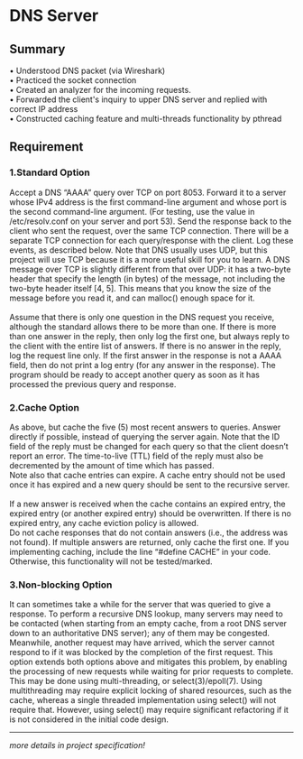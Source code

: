 # DNS Server

## Summary
•	Understood DNS packet (via Wireshark)\
•	Practiced the socket connection\
•	Created an analyzer for the incoming requests.\
•	Forwarded the client's inquiry to upper DNS server and replied with correct IP address\
•	Constructed caching feature and multi-threads functionality by pthread

## Requirement

### 1.Standard Option
Accept a DNS “AAAA” query over TCP on port 8053. Forward it to a server whose IPv4 address is the first command-line argument and whose port is the second command-line argument. (For testing, use the value in /etc/resolv.conf on your server and port 53). Send the response back to the client who sent the request, over the same TCP connection. There will be a separate TCP connection for each query/response with the client. Log these events, as described below.
Note that DNS usually uses UDP, but this project will use TCP because it is a more useful skill for you to learn. A DNS message over TCP is slightly different from that over UDP: it has a two-byte header that specify the length (in bytes) of the message, not including the two-byte header itself [4, 5]. This means that you know the size of the message before you read it, and can malloc() enough space for it.\
\
Assume that there is only one question in the DNS request you receive, although the standard allows there to be more than one. If there is more than one answer in the reply, then only log the first one, but always reply to the client with the entire list of answers. If there is no answer in the reply, log the request line only. If the first answer in the response is not a AAAA field, then do not print a log entry (for any answer in the response).
The program should be ready to accept another query as soon as it has processed the previous query and response.

### 2.Cache Option
As above, but cache the five (5) most recent answers to queries. Answer directly if possible, instead of querying the server again.
Note that the ID field of the reply must be changed for each query so that the client doesn’t report an error. The time-to-live (TTL) field of the reply must also be decremented by the amount of time which has passed.
\
Note also that cache entries can expire. A cache entry should not be used once it has expired and a new query should be sent to the recursive server.\
\
If a new answer is received when the cache contains an expired entry, the expired entry (or another expired entry) should be overwritten. If there is no expired entry, any cache eviction policy is allowed.
\
Do not cache responses that do not contain answers (i.e., the address was not found). If multiple answers are returned, only cache the first one.
If you implementing caching, include the line “#define CACHE” in your code. Otherwise, this functionality will not be tested/marked.

### 3.Non-blocking Option
It can sometimes take a while for the server that was queried to give a response. To perform a recursive DNS lookup, many servers may need to be contacted (when starting from an empty cache, from a root DNS server down to an authoritative DNS server); any of them may be congested. Meanwhile, another request may have arrived, which the server cannot respond to if it was blocked by the completion of the first request.
This option extends both options above and mitigates this problem, by enabling the processing of new requests while waiting for prior requests to complete.
This may be done using multi-threading, or select(3)/epoll(7). Using multithreading may require explicit locking of shared resources, such as the cache, whereas a single threaded implementation using select() will not require that. However, using select() may require significant refactoring if it is not considered in the initial code design.

***
_more details in project specification!_
